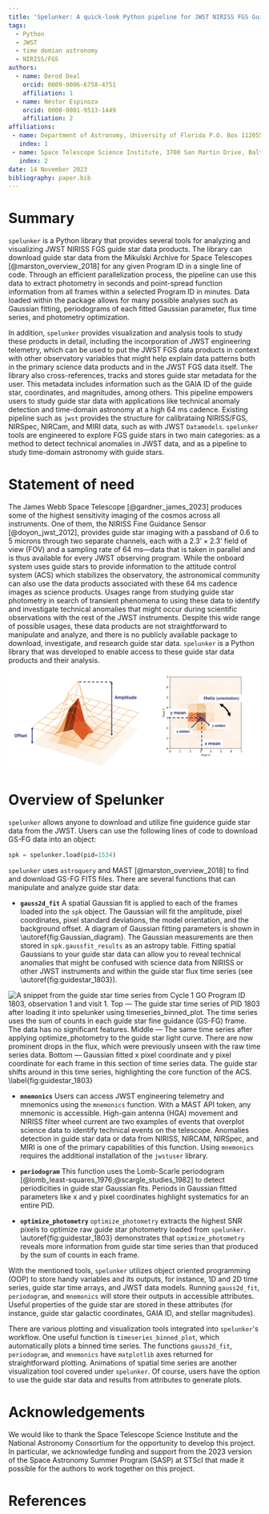 ```yaml
---
title: 'Spelunker: A quick-look Python pipeline for JWST NIRISS FGS Guide Star Data'
tags:
  - Python
  - JWST
  - time domian astronomy
  - NIRISS/FGS
authors:
  - name: Derod Deal
    orcid: 0009-0006-6758-4751
    affiliation: 1
  - name: Néstor Espinoza
    orcid: 0000-0001-9513-1449
    affiliation: 2
affiliations:
 - name: Department of Astronomy, University of Florida P.O. Box 112055, Gainesville, FL, USA
   index: 1
 - name: Space Telescope Science Institute, 3700 San Martin Drive, Baltimore, MD 21218, USA
   index: 2
date: 14 November 2023
bibliography: paper.bib
---
```



# Summary

``spelunker`` is a Python library that provides several tools for analyzing and visualizing JWST NIRISS FGS guide star data products. The library can download guide star data from the Mikulski Archive for Space Telescopes [@marston_overview_2018] for any given Program ID in a single line of code. Through an efficient parallelization process, the pipeline can use this data to extract photometry in seconds and point-spread function information from all frames within a selected Program ID in minutes. Data loaded within the package allows for many possible analyses such as Gaussian fitting, periodograms of each fitted Gaussian parameter, flux time series, and photometry optimization.

In addition, ``spelunker`` provides visualization and analysis tools to study these products in detail, including the incorporation of JWST engineering telemetry, which can be used to put the JWST FGS data products in context with other observatory variables that might help explain data patterns both in the primary science data products and in the JWST FGS data itself. The library also cross-references, tracks and stores guide star metadata for the user. This metadata includes information such as the GAIA ID of the guide star, coordinates, and magnitudes, among others. This pipeline empowers users to study guide star data with applications like technical anomaly detection and time-domain astronomy at a high 64 ms cadence. Existing pipeline such as ``jwst`` provides the structure for calibrataing NIRISS/FGS, NIRSpec, NIRCam, and MIRI data, such as with JWST ``Datamodels``. ``spelunker``  tools are engineered to explore FGS guide stars in two main categories: as a method to detect technical anomalies in JWST data, and as a pipeline to study time-domain astronomy with guide stars.

# Statement of need

The James Webb Space Telescope [@gardner_james_2023] produces some of the highest sensitivity imaging of the cosmos across all instruments. One of them, the NIRISS Fine Guidance Sensor [@doyon_jwst_2012], provides guide star imaging with a passband of 0.6 to 5 microns through two separate channels, each with a $2.3’ \times 2.3’$ field of view (FOV) and a sampling rate of 64 ms—data that is taken in parallel and is thus available for every JWST observing program. While the onboard system uses guide stars to provide information to the attitude control system (ACS) which stabilizes the observatory, the astronomical community can also use the data products associated with these 64 ms cadence images as science products. Usages range from studying guide star photometry in search of transient phenomena to using these data to identify and investigate technical anomalies that might occur during scientific observations with the rest of the JWST instruments. Despite this wide range of possible usages, these data products are not straightforward to manipulate and analyze, and there is no publicly available package to download, investigate, and research guide star data. ``spelunker`` is a Python library that was developed to enable access to these guide star data products and their analysis.

![There are seven parameters `gauss2d_fit` measures: amplitude (counts of the guide star), x pixel coordinate, y pixel coordinate, the x and y standard deviations, theta (orientation of the Gaussian model), and the offset (the background counts). This diagram visualizes what each parameter represents on the Gaussian model. \label{fig:Gaussian_diagram}](Gaussian_diagram.png)


# Overview of Spelunker

``spelunker`` allows anyone to download and utilize fine guidence guide star data from the JWST. Users can use the following lines of code to download GS-FG data into an object:

```python
spk = spelunker.load(pid=1534)
```

``spelunker`` uses ``astroquery`` and MAST [@marston_overview_2018] to find and download GS-FG FITS files. There are several functions that can manipulate and analyze guide star data:

- **``gauss2d_fit``** A spatial Gaussian fit is applied to each of the frames loaded into the `spk` object. The Gaussian will fit the amplitude, pixel coordinates, pixel standard deviations, the model orientation, and the background offset. A diagram of Gaussian fitting parameters is shown in \autoref{fig:Gaussian_diagram}. The Gaussian measurements are then stored in ``spk.gaussfit_results`` as an astropy table. Fitting spatial Gaussians to your guide star data can allow you to reveal technical anomalies that might be confused with science data from NIRISS or other JWST instruments and within the guide star flux time series (see \autoref{fig:guidestar_1803}).


![A  snippet from the guide star time series from Cycle 1 GO Program ID 1803, observation 1 and visit 1. **Top** — The guide star time series of PID 1803 after loading it into ``spelunker`` using ``timeseries_binned_plot``. The time series uses the sum of counts in each guide star fine guidance (GS-FG) frame. The data has no significant features. **Middle** — The same time series after applying ``optimize_photometry`` to the guide star light curve. There are now prominent drops in the flux, which were previously unseen with the raw time series data. **Bottom** — Gaussian fitted x pixel coordinate and y pixel coordinate for each frame in this section of time series data. The guide star shifts around in this time series, highlighting the core function of the ACS. \label{fig:guidestar_1803}](timeseries_plot.png)

- **``mnemonics``** Users can access JWST engineering telemetry and mnemonics using the ``mnemonics`` function. With a MAST API token, any mnemonic is accessible. High-gain antenna (HGA) movement and NIRISS filter wheel current are two examples of events that overplot science data to identify technical events on the telescope. Anomalies detection in guide star data or data from NIRISS, NIRCAM, NIRSpec, and MIRI is one of the primary capabilities of this function. Using ``mnemonics`` requires the additional installation of the ``jwstuser`` library.

- **``periodogram``** This function uses the Lomb-Scarle periodogram [@lomb_least-squares_1976;@scargle_studies_1982] to detect periodicities in guide star Gaussian fits. Periods in Gaussian fitted parameters like x and y pixel coordinates highlight systematics for an entire PID.

- **``optimize_photometry``** ``optimize_photometry`` extracts the highest SNR pixels to optimize raw guide star photometry loaded from ``spelunker``. \autoref{fig:guidestar_1803} demonstrates that ``optimize_photometry`` reveals more information from guide star time series than that produced by the sum of counts in each frame.

With the mentioned tools, ``spelunker`` utilizes object oriented programming (OOP) to store handy variables and its outputs, for instance, 1D and 2D time series, guide star time arrays, and JWST data models. Running ``gauss2d_fit``, ``periodogram``, and ``mnemonics`` will store their outputs in accessible attributes. Useful properties of the guide star are stored in these attributes (for instance, guide star galactic coordinates, GAIA ID, and stellar magnitudes). 

There are various plotting and visualization tools integrated into ``spelunker``'s workflow. One useful function is ``timeseries_binned_plot``, which automatically plots a binned time series. The functions ``gauss2d_fit``, ``periodogram``, and ``mnemonics`` have ``matplotlib`` axes returned for straightforward plotting. Animations of spatial time series are another visualization tool covered under ``spelunker``. Of course, users have the option to use the guide star data and results from attributes to generate plots. 


# Acknowledgements

We would like to thank the Space Telescope Science Institute and the National Astronomy Consortium for the opportunity to develop this project. In particular, we acknowledge funding and support from the 2023 version of the Space Astronomy Summer Program (SASP) at STScI that made it possible for the authors to work together on this project. 

# References
